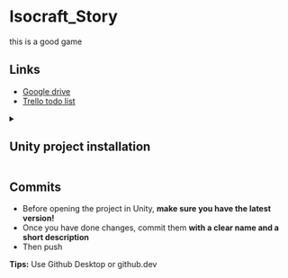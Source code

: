 # Isocraft_Story

this is a good game

## Links

- [Google drive][drive]
- [Trello todo list](https://trello.com/b/w8ktY6gF/isocraft-story)

<details>
  <summary><h2>Unity project installation</h2></summary>

1. Clone the repo somewhere in your machine.
2. [Download the entire project][drive] in `.zip` format.  
   Make sure to get the version from Raphoulefou, aka the blue circle.
4. Extract the project to the cloned repo on your machine
5. If windows tells you if you want to replace some files, say **NO**. Github files are the newest.

Finally, you can go to Unity hub and add the project, and then work on it. Using your IDE should work too.
</details>

## Commits

- Before opening the project in Unity, **make sure you have the latest version!**
- Once you have done changes, commit them **with a clear name and a short description**
- Then push

**Tips:** Use Github Desktop or github.dev

[drive]: https://drive.google.com/drive/u/0/folders/1eLwcwYeZIpldG1B9WUpeLuSKw6Ah3_26
